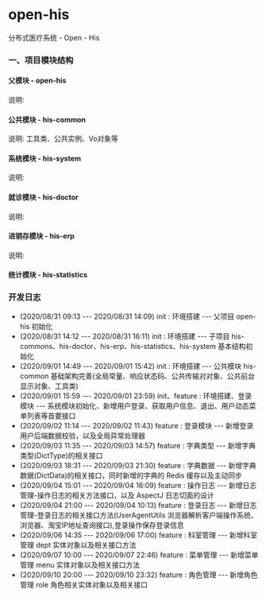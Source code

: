 # open-his
分布式医疗系统 - Open - His

### 一、项目模块结构
#### 父模块 - open-his
说明:
#### 公共模块 - his-common
说明: 工具类、公共实例、Vo对象等
#### 系统模块 - his-system
说明:
#### 就诊模块 - his-doctor
说明:
#### 进销存模块 - his-erp
说明:
#### 统计模块 - his-statistics

### 开发日志
* (2020/08/31 09:13 --- 2020/08/31 14:09) init : 环境搭建 --- 父项目 open-his 初始化
* (2020/08/31 14:12 --- 2020/08/31 16:11) init : 环境搭建 --- 子项目 his-commons、his-doctor、his-erp、his-statistics、his-system 基本结构初始化
* (2020/09/01 14:49 --- 2020/09/01 15:42) init : 环境搭建 --- 公共模块 his-common 基础架构完善(全局常量、响应状态码、公共传输对对象、公共前台显示对象、工具类)
* (2020/09/01 15:59 --- 2020/09/01 23:59) init、feature : 环境搭建、登录模块 --- 系统模块初始化、新增用户登录、获取用户信息、退出、用户动态菜单列表等首要接口
* (2020/09/02 11:14 --- 2020/09/02 11:43) feature : 登录模块 --- 新增登录用户后端数据校验，以及全局异常处理器
* (2020/09/03 11:35 --- 2020/09/03 14:57) feature : 字典类型 --- 新增字典类型(DictType)的相关接口
* (2020/09/03 18:31 --- 2020/09/03 21:30) feature : 字典数据 --- 新增字典数据(DictData)的相关接口，同时新增的字典的 Redis 缓存以及主动同步
* (2020/09/04 15:01 --- 2020/09/04 16:09) feature : 操作日志 --- 新增日志管理-操作日志的相关方法接口，以及 AspectJ 日志切面的设计
* (2020/09/04 21:00 --- 2020/09/04 10:13) feature : 登录日志 --- 新增日志管理-登录日志的相关接口方法(UserAgentUtils 浏览器解析客户端操作系统、浏览器、淘宝IP地址查询接口),登录操作保存登录信息
* (2020/09/06 14:35 --- 2020/09/06 17:00) feature : 科室管理 --- 新增科室管理 dept 实体对象以及相关接口方法
* (2020/09/07 10:00 --- 2020/09/07 22:46) feature : 菜单管理 --- 新增菜单管理 menu 实体对象以及相关接口方法
* (2020/09/10 20:00 --- 2020/09/10 23:32) feature : 角色管理 --- 新增角色管理 role 角色相关实体对象以及相关接口

